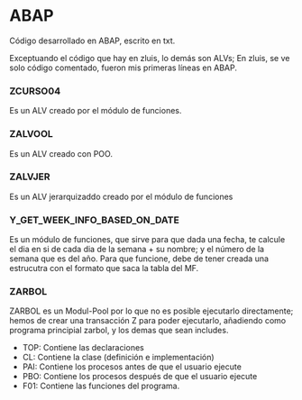 # ABAP
Código desarrollado en ABAP, escrito en txt. 


Exceptuando el código que hay en zluis, lo demás son ALVs;
En zluis, se ve solo código comentado, fueron mis primeras líneas en ABAP.

### ZCURSO04 
  Es un ALV creado por el módulo de funciones.
  
### ZALVOOL
  Es un ALV creado con POO.
  
### ZALVJER
  Es un ALV jerarquizaddo creado por el módulo de funciones
  
### Y_GET_WEEK_INFO_BASED_ON_DATE
  Es un módulo de funciones, que sirve para que dada una fecha, te calcule el dia en si de cada dia de la semana + su nombre; y el número de la semana que es del año. Para que funcione, debe de tener creada una estrucutra con el formato que saca la tabla del MF.

### ZARBOL
  ZARBOL es un Modul-Pool por lo que no es posible ejecutarlo directamente; hemos de crear una transacción Z para poder ejecutarlo, añadiendo como programa principial zarbol, y los demas que sean includes. 
 
- TOP: Contiene las declaraciones
- CL: Contiene la clase (definición e implementación)
- PAI: Contiene los procesos antes de que el usuario ejecute
- PBO: Contiene los procesos después de que el usuario ejecute
- F01: Contiene las funciones del programa.
 
